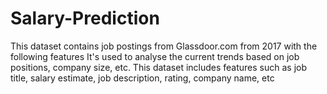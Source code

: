 # Salary-Prediction
This dataset contains job postings from Glassdoor.com from 2017 with the following features It's used to analyse the current trends based on job positions, company size, etc.  This dataset includes features such as job title, salary estimate, job description, rating, company name, etc
